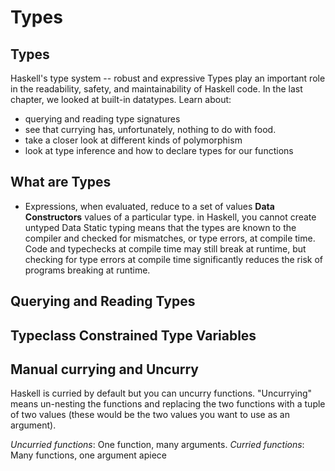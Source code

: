 # Types
## Types
Haskell's type system -- robust and expressive
Types play an important role in the readability, safety, and maintainability of Haskell code.
In the last chapter, we looked at built-in datatypes. Learn about:
- querying and reading type signatures
- see that currying has, unfortunately, nothing to do with food.
- take a closer look at different kinds of polymorphism
- look at type inference and how to declare types for our functions

## What are Types
- Expressions, when evaluated, reduce to a set of values
**Data Constructors** values of a particular type.
in Haskell, you cannot create untyped Data
Static typing means that the types are known to the compiler and checked for mismatches, or type errors, at compile time. Code and typechecks at compile time may still break at runtime, but checking for type errors at compile time significantly reduces the risk of programs breaking at runtime.

## Querying and Reading Types
## Typeclass Constrained Type Variables

## Manual currying and Uncurry
Haskell is curried by default but you can uncurry functions.
"Uncurrying" means un-nesting the functions and replacing the two functions with a tuple of two values (these would be the two values you want to use as an argument).

*Uncurried functions*: One function, many arguments.
*Curried functions*: Many functions, one argument apiece
